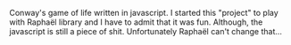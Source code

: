 Conway's game of life written in javascript. I started this "project" to play with Raphaël library and I have to admit that it was fun.
Although, the javascript is still a piece of shit. Unfortunately Raphaël can't change that...
